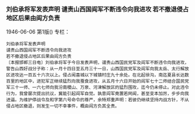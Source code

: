 ### 刘伯承将军发表声明  谴责山西国阎军不断违令向我进攻  若不撤退侵占地区后果由阎方负责

1946-06-06
第1版()
专栏：

    刘伯承将军发表声明
    谴责山西国阎军不断违令向我进攻
    若不撤退侵占地区后果由阎方负责
    〔本报邯郸三日电〕刘伯承将军于今日发表声明，谴责山西国民党军及阎军不断违令向我进攻，警告山西好战分子称：从一月十四日至五月三十一日，山西国民党军及阎军向我太岳、太行解放区进攻达一百五十六次以上。侵占闻喜城以下城镇村庄九十余处。在北起徐沟，南迄夏县长达数百里的地区中，进犯军正继续猛烈向我蚕食进攻，从五月十六日开始的阎军七十二师结合国民党军三十一师、一六七师向我汾南稷山、万泉、河津解放区的猛烈围攻，迄今仍未停止。对此违令行为，我曾屡次提出抗议，冀能引起阎军自觉。孰意阎军竟置若罔闻，甚至变本加厉，步步向我进逼。为维护停战令及和字第六号命令的尊严，余特郑重声明：若彼仍继续坚持内战方针，不从侵占地区撤退，则发生一切不幸事件，概由阎方负其全责。
